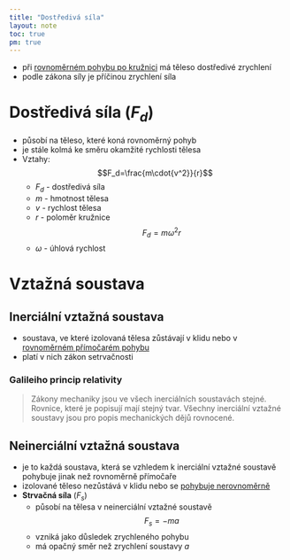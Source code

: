 ```yaml
---
title: "Dostředivá síla"
layout: note
toc: true
pm: true
---
```

- při [rovnoměrném pohybu po kružnici](/notes/school/physics/kinematics/circular-motion) má těleso dostředivé zrychlení
- podle zákona síly je příčinou zrychlení síla
# Dostředivá síla ($F_d$)
- působí na těleso, které koná rovnoměrný pohyb
- je stále kolmá ke směru okamžité rychlosti tělesa
- Vztahy:
$$F_d=\frac{m\cdot{v^2}}{r}$$
    - $F_d$ - dostředivá síla
    - $m$ - hmotnost tělesa
    - $v$ - rychlost tělesa
    - $r$ - poloměr kružnice
$$F_d=m\omega^2r$$
    - $\omega$ - úhlová rychlost
# Vztažná soustava
## Inerciální vztažná soustava
- soustava, ve které izolovaná tělesa zůstávají v klidu nebo v [rovnoměrném přímočarém pohybu](/notes/school/physics/kinematics/even-linear-motion)
- platí v nich zákon setrvačnosti
### Galileiho princip relativity
> Zákony mechaniky jsou ve všech inerciálních soustavách stejné. Rovnice, které je popisují mají stejný tvar. Všechny inerciální vztažné soustavy jsou pro popis mechanických dějů rovnocené.
## Neinerciální vztažná soustava
- je to každá soustava, která se vzhledem k inerciální vztažné soustavě pohybuje jinak než rovnoměrně přímočaře
- izolované těleso nezůstává v klidu nebo se [pohybuje nerovnoměrně](/notes/school/physics/kinematics/uneven-linear-motion)
- **Strvačná síla** ($F_s$)
    - působí na tělesa v neinerciální vztažné soustavě
$$F_s=-ma$$
    - vzniká jako důsledek zrychleného pohybu
    - má opačný směr než zrychlení soustavy $a$
